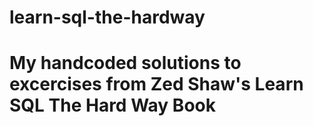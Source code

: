 # learn-sql-the-hardway
# My handcoded solutions to excercises from Zed Shaw's Learn SQL The Hard Way Book
